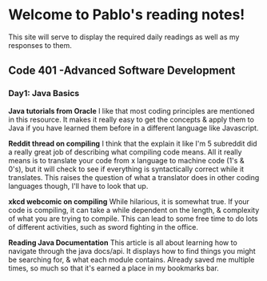# Welcome to Pablo's reading notes!

This site will serve to display the required daily readings as well as my responses to them.

## Code 401 -Advanced Software Development

### Day1: Java Basics

**Java tutorials from Oracle**
I like that most coding principles are mentioned in this resource. It makes it really easy to get the concepts & apply them to Java if you have learned them before in a different language like Javascript.

**Reddit thread on compiling**
I think that the explain it like I'm 5 subreddit did a really great job of describing what compiling code means. All it really means is to translate your code from x language to machine code (1's & 0's), but it will check to see if everything is syntactically correct while it translates. This raises the question of what a translator does in other coding languages though, I'll have to look that up.

**xkcd webcomic on compiling**
While hilarious, it is somewhat true. If your code is compiling, it can take a while dependent on the length, & complexity of what you are trying to compile. This can lead to some free time to do lots of different activities, such as sword fighting in the office.

**Reading Java Documentation**
This article is all about learning how to navigate through the java docs/api. It displays how to find things you might be searching for, & what each module contains. Already saved me multiple times, so much so that it's earned a place in my bookmarks bar.